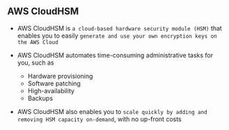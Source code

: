 ## AWS CloudHSM

- AWS CloudHSM is `a cloud-based hardware security module (HSM)` that enables you to easily `generate and use your own encryption keys on the AWS Cloud`

- AWS CloudHSM automates time-consuming administrative tasks for you, such as

  - Hardware provisioning
  - Software patching
  - High-availability
  - Backups

- AWS CloudHSM also enables you to `scale quickly by adding and removing HSM capacity on-demand`, with no up-front costs
